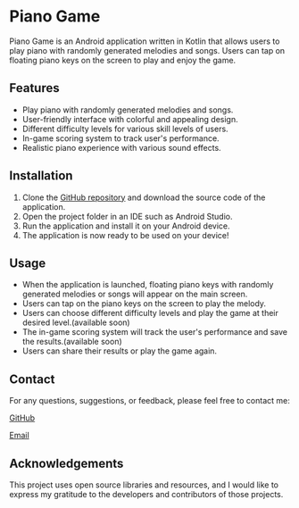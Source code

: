 # Piano Game

Piano Game is an Android application written in Kotlin that allows users to play piano with randomly generated melodies and songs. Users can tap on floating piano keys on the screen to play and enjoy the game.

## Features

- Play piano with randomly generated melodies and songs.
- User-friendly interface with colorful and appealing design.
- Different difficulty levels for various skill levels of users.
- In-game scoring system to track user's performance.
- Realistic piano experience with various sound effects.

## Installation

1. Clone the [GitHub repository](https://github.com/halil-cinar/pianoGame) and download the source code of the application.
2. Open the project folder in an IDE such as Android Studio.
3. Run the application and install it on your Android device.
4. The application is now ready to be used on your device!

## Usage

- When the application is launched, floating piano keys with randomly generated melodies or songs will appear on the main screen.
- Users can tap on the piano keys on the screen to play the melody.
- Users can choose different difficulty levels and play the game at their desired level.(available soon)
- The in-game scoring system will track the user's performance and save the results.(available soon)
- Users can share their results or play the game again.


## Contact

For any questions, suggestions, or feedback, please feel free to contact me:

[GitHub](https://github.com/halil-cinar)

[Email](mailto:halilcinar1260@gmail.com)

## Acknowledgements

This project uses open source libraries and resources, and I would like to express my gratitude to the developers and contributors of those projects.
